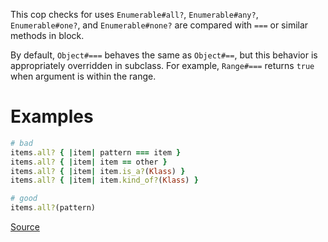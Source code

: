 
This cop checks for uses `Enumerable#all?`, `Enumerable#any?`, `Enumerable#one?`,
and `Enumerable#none?` are compared with `===` or similar methods in block.

By default, `Object#===` behaves the same as `Object#==`, but this
behavior is appropriately overridden in subclass. For example,
`Range#===` returns `true` when argument is within the range.

# Examples

```ruby
# bad
items.all? { |item| pattern === item }
items.all? { |item| item == other }
items.all? { |item| item.is_a?(Klass) }
items.all? { |item| item.kind_of?(Klass) }

# good
items.all?(pattern)
```

[Source](http://www.rubydoc.info/gems/rubocop/RuboCop/Cop/Performance/RedundantEqualityComparisonBlock)